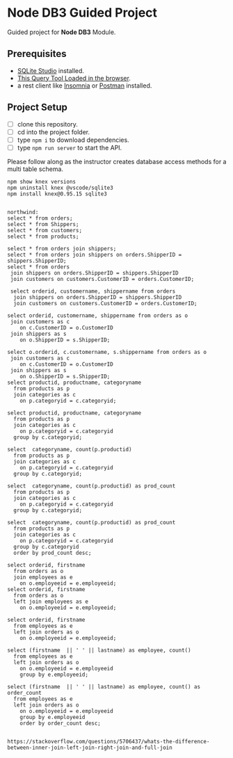 # Node DB3 Guided Project

Guided project for **Node DB3** Module.

## Prerequisites

- [SQLite Studio](https://sqlitestudio.pl/index.rvt?act=download) installed.
- [This Query Tool Loaded in the browser](https://www.w3schools.com/Sql/tryit.asp?filename=trysql_select_top).
- a rest client like [Insomnia](https://insomnia.rest/download/) or [Postman](https://www.getpostman.com/downloads/) installed.

## Project Setup

- [ ] clone this repository.
- [ ] cd into the project folder.
- [ ] type `npm i` to download dependencies.
- [ ] type `npm run server` to start the API.

Please follow along as the instructor creates database access methods for a multi table schema.


```
npm show knex versions 
npm uninstall knex @vscode/sqlite3
npm install knex@0.95.15 sqlite3


northwind:
select * from orders;
select * from Shippers;
select * from customers;
select * from products;

select * from orders join shippers;
select * from orders join shippers on orders.ShipperID = shippers.ShipperID;
select * from orders 
 join shippers on orders.ShipperID = shippers.ShipperID
 join customers on customers.CustomerID = orders.CustomerID;

 select orderid, customername, shippername from orders 
  join shippers on orders.ShipperID = shippers.ShipperID
  join customers on customers.CustomerID = orders.CustomerID;

select orderid, customername, shippername from orders as o
 join customers as c
    on c.CustomerID = o.CustomerID
 join shippers as s
    on o.ShipperID = s.ShipperID; 

select o.orderid, c.customername, s.shippername from orders as o
 join customers as c
    on c.CustomerID = o.CustomerID
 join shippers as s
    on o.ShipperID = s.ShipperID;
select productid, productname, categoryname
  from products as p 
  join categories as c
    on p.categoryid = c.categoryid;

select productid, productname, categoryname
  from products as p 
  join categories as c
    on p.categoryid = c.categoryid
  group by c.categoryid;

select  categoryname, count(p.productid)
  from products as p 
  join categories as c
    on p.categoryid = c.categoryid
  group by c.categoryid;

select  categoryname, count(p.productid) as prod_count
  from products as p 
  join categories as c
    on p.categoryid = c.categoryid
  group by c.categoryid;

select  categoryname, count(p.productid) as prod_count
  from products as p 
  join categories as c
    on p.categoryid = c.categoryid
  group by c.categoryid
  order by prod_count desc;

select orderid, firstname 
  from orders as o
  join employees as e
    on o.employeeid = e.employeeid;
select orderid, firstname 
  from orders as o
  left join employees as e
    on o.employeeid = e.employeeid;

select orderid, firstname 
  from employees as e
  left join orders as o
    on o.employeeid = e.employeeid;

select (firstname  || ' ' || lastname) as employee, count()
  from employees as e
  left join orders as o
    on o.employeeid = e.employeeid
    group by e.employeeid;

select (firstname  || ' ' || lastname) as employee, count() as order_count
  from employees as e
  left join orders as o
    on o.employeeid = e.employeeid
    group by e.employeeid
    order by order_count desc;
    

https://stackoverflow.com/questions/5706437/whats-the-difference-between-inner-join-left-join-right-join-and-full-join

```